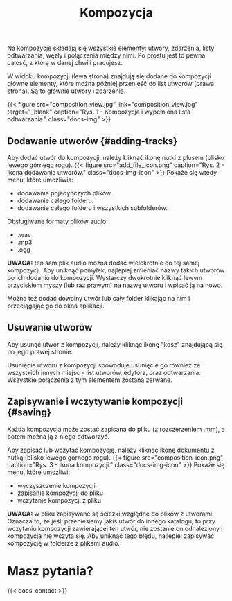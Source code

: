 ﻿---
title: "Kompozycja"
icon: "🧩"
description: "Wyjaśnienie czym jest kompozycja i jak dodawać utwory."
weight: 80
---

Na kompozycje składają się wszystkie elementy: utwory, zdarzenia, listy odtwarzania, węzły i połączenia między nimi. Po prostu jest to pewna całość, z którą w danej chwili pracujesz.

W widoku kompozycji (lewa strona) znajdują się dodane do kompozycji główne elementy, które można później przenieść do list utworów (prawa strona). Są to głównie utwory i zdarzenia. 

{{< figure src="composition_view.jpg" link="composition_view.jpg" target="_blank" caption="Rys. 1 - Kompozycja i wypełniona lista odtwarzania." class="docs-img" >}}

## Dodawanie utworów {#adding-tracks}

Aby dodać utwór do kompozycji, należy kliknąć ikonę nutki z plusem (blisko lewego górnego rogu). {{< figure src="add_file_icon.png" caption="Rys. 2 - Ikona dodawania utworów." class="docs-img-icon" >}} Pokaże się wtedy menu, które umożliwia:

- dodawanie pojedynczych plików.
- dodawanie całego folderu.
- dodawanie całego folderu i wszystkich subfolderów.

Obsługiwane formaty plików audio:
- .wav 
- .mp3
- .ogg

**UWAGA:** ten sam plik audio można dodać wielokrotnie do tej samej kompozycji. Aby uniknąć pomyłek, najlepiej zmieniać nazwy takich utworów po ich dodaniu do kompozycji. Wystarczy dwukrotnie kliknąć lewym przyciskiem myszy (lub raz prawym) na nazwę utworu i wpisać ją na nowo.

Można też dodać dowolny utwór lub cały folder klikając na nim i przeciągając go do okna aplikacji.

## Usuwanie utworów

Aby usunąć utwór z kompozycji, należy kliknąć ikonę "kosz" znajdującą się po jego prawej stronie.

Usunięcie utworu z kompozycji spowoduje usunięcie go również ze wszystkich innych miejsc - list utworów, edytora, oraz odtwarzania. Wszystkie połączenia z tym elementem zostaną zerwane.

## Zapisywanie i wczytywanie kompozycji {#saving}

Każda kompozycja może zostać zapisana do pliku (z rozszerzeniem .mm), a potem można ją z niego odtworzyć.

Aby zapisać lub wczytać kompozycję, należy kliknąć ikonę dokumentu z nutką (blisko lewego górnego rogu). {{< figure src="composition_icon.png" caption="Rys. 3 - Ikona kompozycji." class="docs-img-icon" >}} Pokaże się menu, które umożliwi:
- wyczyszczenie kompozycji
- zapisanie kompozycji do pliku
- wczytanie kompozycji z pliku

**UWAGA:** w pliku zapisywane są ścieżki względne do plików z utworami. Oznacza to, że jeśli przeniesiemy jakiś utwór do innego katalogu, to przy wczytaniu kompozycji zawierającej ten utwór, nie zostanie on odnaleziony i kompozycja nie wczyta się. Aby uniknąć tego błędu, najlepiej zapisywać kompozycję w folderze z plikami audio.

# Masz pytania?

{{< docs-contact >}}